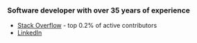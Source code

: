 ### Software developer with over 35 years of experience

* [Stack Overflow](https://stackoverflow.com/users/3679676/jayson-minard) - top 0.2% of active contributors
* [LinkedIn](https://www.linkedin.com/in/jaysonminard/) 



